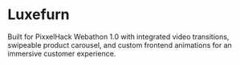# Luxefurn
Built for PixxelHack Webathon 1.0 with integrated video transitions, swipeable product carousel, and custom frontend animations for an immersive customer experience.
